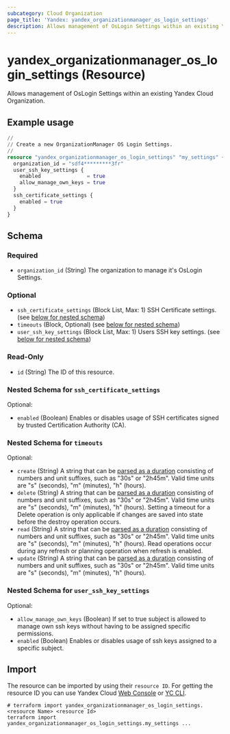 ```yaml
---
subcategory: Cloud Organization
page_title: 'Yandex: yandex_organizationmanager_os_login_settings'
description: Allows management of OsLogin Settings within an existing Yandex Cloud Organization.
---
```


# yandex_organizationmanager_os_login_settings (Resource)

Allows management of OsLogin Settings within an existing Yandex Cloud Organization.

## Example usage

```terraform
//
// Create a new OrganizationManager OS Login Settings.
//
resource "yandex_organizationmanager_os_login_settings" "my_settings" {
  organization_id = "sdf4*********3fr"
  user_ssh_key_settings {
    enabled               = true
    allow_manage_own_keys = true
  }
  ssh_certificate_settings {
    enabled = true
  }
}
```

<!-- schema generated by tfplugindocs -->
## Schema

### Required

- `organization_id` (String) The organization to manage it's OsLogin Settings.

### Optional

- `ssh_certificate_settings` (Block List, Max: 1) SSH Certificate settings. (see [below for nested schema](#nestedblock--ssh_certificate_settings))
- `timeouts` (Block, Optional) (see [below for nested schema](#nestedblock--timeouts))
- `user_ssh_key_settings` (Block List, Max: 1) Users SSH key settings. (see [below for nested schema](#nestedblock--user_ssh_key_settings))

### Read-Only

- `id` (String) The ID of this resource.

<a id="nestedblock--ssh_certificate_settings"></a>
### Nested Schema for `ssh_certificate_settings`

Optional:

- `enabled` (Boolean) Enables or disables usage of SSH certificates signed by trusted Certification Authority (CA).


<a id="nestedblock--timeouts"></a>
### Nested Schema for `timeouts`

Optional:

- `create` (String) A string that can be [parsed as a duration](https://pkg.go.dev/time#ParseDuration) consisting of numbers and unit suffixes, such as "30s" or "2h45m". Valid time units are "s" (seconds), "m" (minutes), "h" (hours).
- `delete` (String) A string that can be [parsed as a duration](https://pkg.go.dev/time#ParseDuration) consisting of numbers and unit suffixes, such as "30s" or "2h45m". Valid time units are "s" (seconds), "m" (minutes), "h" (hours). Setting a timeout for a Delete operation is only applicable if changes are saved into state before the destroy operation occurs.
- `read` (String) A string that can be [parsed as a duration](https://pkg.go.dev/time#ParseDuration) consisting of numbers and unit suffixes, such as "30s" or "2h45m". Valid time units are "s" (seconds), "m" (minutes), "h" (hours). Read operations occur during any refresh or planning operation when refresh is enabled.
- `update` (String) A string that can be [parsed as a duration](https://pkg.go.dev/time#ParseDuration) consisting of numbers and unit suffixes, such as "30s" or "2h45m". Valid time units are "s" (seconds), "m" (minutes), "h" (hours).


<a id="nestedblock--user_ssh_key_settings"></a>
### Nested Schema for `user_ssh_key_settings`

Optional:

- `allow_manage_own_keys` (Boolean) If set to true subject is allowed to manage own ssh keys without having to be assigned specific permissions.
- `enabled` (Boolean) Enables or disables usage of ssh keys assigned to a specific subject.

## Import

The resource can be imported by using their `resource ID`. For getting the resource ID you can use Yandex Cloud [Web Console](https://console.yandex.cloud) or [YC CLI](https://yandex.cloud/docs/cli/quickstart).

```shell
# terraform import yandex_organizationmanager_os_login_settings.<resource Name> <resource Id>
terraform import yandex_organizationmanager_os_login_settings.my_settings ...
```
